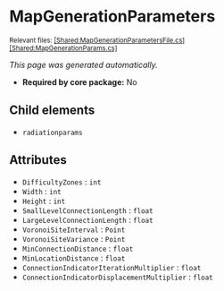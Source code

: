 # MapGenerationParameters
<sup>Relevant files: [[Shared:MapGenerationParametersFile.cs]](https://github.com/Regalis11/Barotrauma/blob/master/Barotrauma/BarotraumaShared/SharedSource/ContentManagement/ContentFile/MapGenerationParametersFile.cs) [[Shared:MapGenerationParams.cs]](https://github.com/Regalis11/Barotrauma/blob/master/Barotrauma/BarotraumaShared/SharedSource/Map/Map/MapGenerationParams.cs)</sup>

*This page was generated automatically.*

- **Required by core package:** No



## Child elements
- `radiationparams`


## Attributes
- `DifficultyZones` : `int`
- `Width` : `int`
- `Height` : `int`
- `SmallLevelConnectionLength` : `float`
- `LargeLevelConnectionLength` : `float`
- `VoronoiSiteInterval` : `Point`
- `VoronoiSiteVariance` : `Point`
- `MinConnectionDistance` : `float`
- `MinLocationDistance` : `float`
- `ConnectionIndicatorIterationMultiplier` : `float`
- `ConnectionIndicatorDisplacementMultiplier` : `float`


